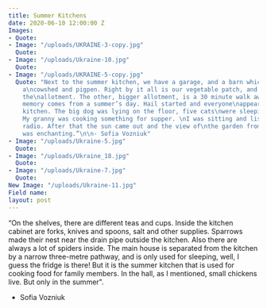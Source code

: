 ```yaml
---
title: Summer Kitchens
date: 2020-06-10 12:00:00 Z
Images:
- Quote: 
- Image: "/uploads/UKRAINE-3-copy.jpg"
  Quote: 
- Image: "/uploads/Ukraine-10.jpg"
  Quote: 
- Image: "/uploads/UKRAINE-5-copy.jpg"
  Quote: "Next to the summer kitchen, we have a garage, and a barn which is used as
    a\ncowshed and pigpen. Right by it all is our vegetable patch, and then there’s
    the\nallotment. The other, bigger allotment, is a 30 minute walk away.\nMy brightest
    memory comes from a summer’s day. Hail started and everyone\nappeared in the summer
    kitchen. The big dog was lying on the floor, five cats\nwere sleeping on the bench.
    My granny was cooking something for supper. \nI was sitting and listening to the
    radio. After that the sun came out and the view of\nthe garden from the window
    was enchanting.”\n\n- Sofia Vozniuk"
- Image: "/uploads/Ukraine-5.jpg"
  Quote: 
- Image: "/uploads/Ukraine_18.jpg"
  Quote: 
- Image: "/uploads/Ukraine-7.jpg"
  Quote: 
New Image: "/uploads/Ukraine-11.jpg"
Field name: 
layout: post
---
```


“On the shelves, there are different teas and cups. Inside the kitchen cabinet are forks, knives and spoons, salt and other supplies.
Sparrows made their nest near the drain pipe outside the kitchen. 
Also there are always a lot of spiders inside. The main house is separated from the kitchen by a narrow three-metre pathway, and is only used for sleeping, well, I guess the fridge is there! But it is the summer kitchen that is used for cooking food for family members. In the hall, as I mentioned, small chickens live. 
But only in the summer".

- Sofia Vozniuk